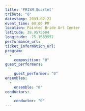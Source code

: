 ```yaml
---
title: 'PRISM Quartet'
tribute: "0"
datestamp: 2003-02-22
event_time: 08:00 PM
location: Painted Bride Art Center
latitude: 39.9575604
longitude: -75.1583957
performance_url: 
ticket_information_url: 
program: 
  -
    composition: "0"
guest_performers: 
  -
    guest_performer: "0"
ensembles: 
  -
    ensemble: "0"
conductors: 
  -
    conductor: "0"
---
```

